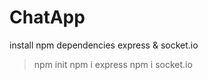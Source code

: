 # ChatApp

install npm dependencies express &  socket.io

>npm init
>npm i express
>npm i socket.io
